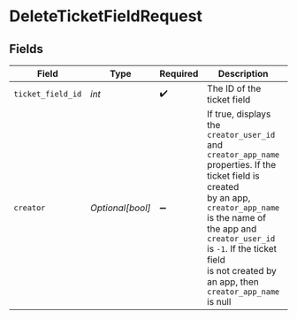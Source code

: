 # DeleteTicketFieldRequest


## Fields

| Field                                                                                                                                                                                                                                                                          | Type                                                                                                                                                                                                                                                                           | Required                                                                                                                                                                                                                                                                       | Description                                                                                                                                                                                                                                                                    | Example                                                                                                                                                                                                                                                                        |
| ------------------------------------------------------------------------------------------------------------------------------------------------------------------------------------------------------------------------------------------------------------------------------ | ------------------------------------------------------------------------------------------------------------------------------------------------------------------------------------------------------------------------------------------------------------------------------ | ------------------------------------------------------------------------------------------------------------------------------------------------------------------------------------------------------------------------------------------------------------------------------ | ------------------------------------------------------------------------------------------------------------------------------------------------------------------------------------------------------------------------------------------------------------------------------ | ------------------------------------------------------------------------------------------------------------------------------------------------------------------------------------------------------------------------------------------------------------------------------ |
| `ticket_field_id`                                                                                                                                                                                                                                                              | *int*                                                                                                                                                                                                                                                                          | :heavy_check_mark:                                                                                                                                                                                                                                                             | The ID of the ticket field                                                                                                                                                                                                                                                     | 34                                                                                                                                                                                                                                                                             |
| `creator`                                                                                                                                                                                                                                                                      | *Optional[bool]*                                                                                                                                                                                                                                                               | :heavy_minus_sign:                                                                                                                                                                                                                                                             | If true, displays the `creator_user_id` and `creator_app_name` properties. If the ticket field is created<br/> by an app, `creator_app_name` is the name of the app and `creator_user_id` is `-1`. If the ticket field<br/> is not created by an app, then `creator_app_name` is null<br/> |                                                                                                                                                                                                                                                                                |